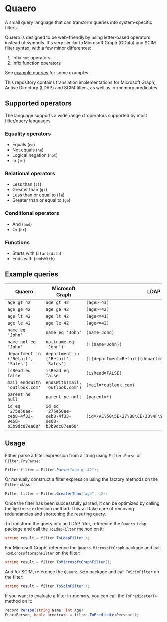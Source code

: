 # Quaero

A small query language that can transform queries into system-specific filters.

Quaero is designed to be web-friendly by using letter-based operators instead of symbols. It's very similar to Microsoft Graph (OData) and SCIM filter syntax, with a few minor differences:
1. Infix `not` operators
2. Infix function operators

See [example queries](#example-queries) for some examples.

This repository contains translation implementations for Microsoft Graph, Active Directory (LDAP) and SCIM filters, as well as in-memory predicates.

## Supported operators

The language supports a wide range of operators supported by most filter/query languages.

### Equality operators

- Equals (`eq`)
- Not equals (`ne`)
- Logical negation (`not`)
- In (`in`)

### Relational operators

- Less than (`lt`)
- Greater than (`gt`)
- Less than or equal to (`le`)
- Greater than or equal to (`ge`)

### Conditional operators

- And (`and`)
- Or (`or`)

### Functions

- Starts with (`startsWith`)
- Ends with (`endsWith`)

## Example queries

| Quaero                                         | Microsoft Graph                                | LDAP                                                    |
|------------------------------------------------|------------------------------------------------|---------------------------------------------------------|
| `age gt 42`                                    | `age gt 42`                                    | `(age>=43)`                                             |
| `age ge 42`                                    | `age ge 42`                                    | `(age>=42)`                                             |
| `age lt 42`                                    | `age lt 42`                                    | `(age<=41)`                                             |
| `age le 42`                                    | `age le 42`                                    | `(age<=42)`                                             |
| `name eq 'John'`                               | `name eq 'John'`                               | `(name=John)`                                           |
| `name not eq 'John'`                           | `not(name eq 'John')'`                         | `(!(name=John))`                                        |
| `department in ('Retail', 'Sales')`            | `department in ('Retail', 'Sales')`            | `(\|(department=Retail)(department=Sales))`             |
| `isRead eq false`                              | `isRead eq false`                              | `(isRead=FALSE)`                                        |
| `mail endsWith 'outlook.com'`                  | `endsWith(mail, 'outlook.com')`                | `(mail=*outlook.com)`                                   |
| `parent ne null`                               | `parent ne null`                               | `(parent=*)`                                            |
| `id eq '275e50ae-ceb8-4f33-9e68-b3b9dc87ea68'` | `id eq '275e50ae-ceb8-4f33-9e68-b3b9dc87ea68'` | `(id=\AE\50\5E\27\B8\CE\33\4F\9E\68\B3\B9\DC\87\EA\68)` |

## Usage

Either parse a filter expression from a string using `Filter.Parse` or `Filter.TryParse`:

```csharp
Filter filter = Filter.Parse("age gt 42");
```

Or manually construct a filter expression using the factory methods on the `Filter` class:

```csharp
Filter filter = Filter.GreaterThan("age", 42);
```

Once the filter has been successfully parsed, it can be optimized by calling the `Optimize` extension method. This will take care of removing redundancies and shortening the resulting query.

To transform the query into an LDAP filter, reference the `Quaero.Ldap` package and call the `ToLdapFilter` method on it:

```csharp
string result = filter.ToLdapFilter();
```

For Microsoft Graph, reference the `Quaero.MicrosoftGraph` package and call `ToMicrosoftGraphFilter` on the filter:

```csharp
string result = filter.ToMicrosoftGraphFilter();
```

And for SCIM, reference the `Quaero.Scim` package and call `ToScimFilter` on the filter:

```csharp
string result = filter.ToScimFilter();
```

If you want to evaluate a filter in-memory, you can call the `ToPredicate<T>` method on it:

```csharp
record Person(string Name, int Age);
Func<Person, bool> predicate = filter.ToPredicate<Person>();
```
